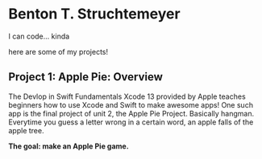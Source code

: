 # **Benton T. Struchtemeyer**

I can code... kinda

here are some of my projects!

## **Project 1: Apple Pie: Overview**

The Devlop in Swift Fundamentals Xcode 13 provided by Apple teaches beginners how to use Xcode and Swift to make awesome apps!
One such app is the final project of unit 2, the Apple Pie Project. Basically hangman. Everytime you guess a letter wrong in a certain word, an apple falls of the apple tree. 

**The goal: make an Apple Pie game.**


